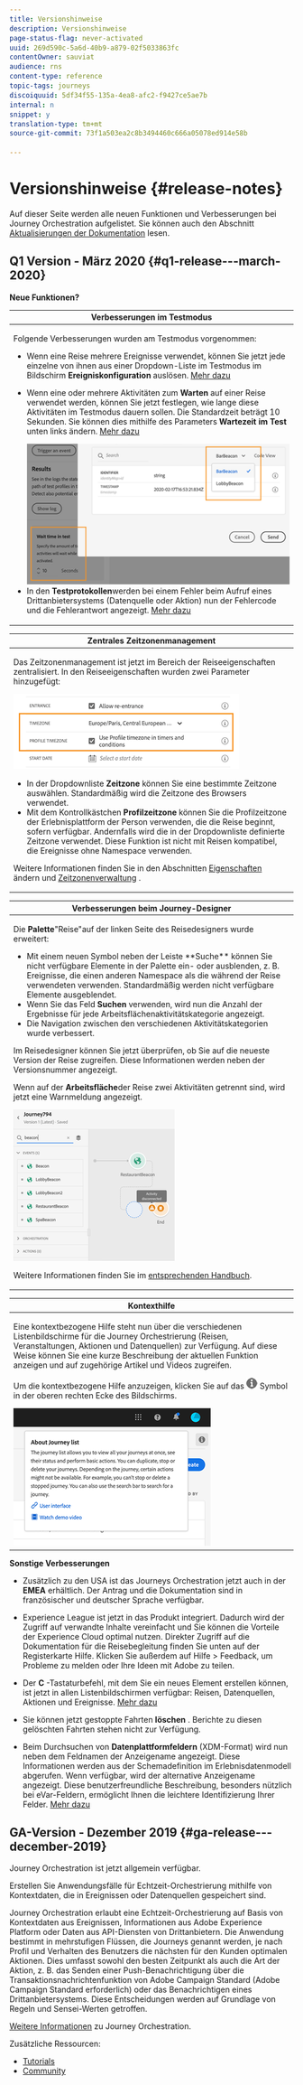 ```yaml
---
title: Versionshinweise
description: Versionshinweise
page-status-flag: never-activated
uuid: 269d590c-5a6d-40b9-a879-02f5033863fc
contentOwner: sauviat
audience: rns
content-type: reference
topic-tags: journeys
discoiquuid: 5df34f55-135a-4ea8-afc2-f9427ce5ae7b
internal: n
snippet: y
translation-type: tm+mt
source-git-commit: 73f1a503ea2c8b3494460c666a05078ed914e58b

---
```



# Versionshinweise {#release-notes}

Auf dieser Seite werden alle neuen Funktionen und Verbesserungen bei Journey Orchestration aufgelistet.
Sie können auch den Abschnitt [Aktualisierungen der Dokumentation](../release-notes/documentation-updates.md) lesen.

## Q1 Version - März 2020 {#q1-release---march-2020}

**Neue Funktionen?**

<table>
<thead>
<tr>
<th><strong>Verbesserungen im Testmodus</strong><br/></th>
</tr>
</thead>
<tbody>
<tr>
<td>
<p>Folgende Verbesserungen wurden am Testmodus vorgenommen:</p>
<ul>
<li>Wenn eine Reise mehrere Ereignisse verwendet, können Sie jetzt jede einzelne von ihnen aus einer Dropdown-Liste im Testmodus im Bildschirm <strong>Ereigniskonfiguration</strong> auslösen. <a href="../building-journeys/testing-the-journey.md#firing_events">Mehr dazu</a></p></li>
<li><p>Wenn eine oder mehrere Aktivitäten zum <strong>Warten</strong> auf einer Reise verwendet werden, können Sie jetzt festlegen, wie lange diese Aktivitäten im Testmodus dauern sollen. Die Standardzeit beträgt 10 Sekunden. Sie können dies mithilfe des Parameters <strong>Wartezeit im Test</strong> unten links ändern. <a href="../building-journeys/testing-the-journey.md">Mehr dazu</a></p><img src="../assets/rn-test.png"/>
</li>
<li>In den <strong>Testprotokollen</strong>werden bei einem Fehler beim Aufruf eines Drittanbietersystems (Datenquelle oder Aktion) nun der Fehlercode und die Fehlerantwort angezeigt. <a href="../building-journeys/testing-the-journey.md#viewing_logs">Mehr dazu</a>
</li>
</ul>
</td>
</tr>
</tbody>
</table>

<table>
<thead>
<tr>
<th><strong>Zentrales Zeitzonenmanagement</strong><br/></th>
</tr>
</thead>
<tbody>
<tr> 
<td>
<p>Das Zeitzonenmanagement ist jetzt im Bereich der Reiseeigenschaften zentralisiert. In den Reiseeigenschaften wurden zwei Parameter hinzugefügt:</p>
<img src="../assets/rn-timezone.png"/>
<ul>
<li>In der Dropdownliste <strong>Zeitzone</strong> können Sie eine bestimmte Zeitzone auswählen. Standardmäßig wird die Zeitzone des Browsers verwendet.</li>
<li>Mit dem Kontrollkästchen <strong>Profilzeitzone</strong> können Sie die Profilzeitzone der Erlebnisplattform der Person verwenden, die die Reise beginnt, sofern verfügbar. Andernfalls wird die in der Dropdownliste definierte Zeitzone verwendet. Diese Funktion ist nicht mit Reisen kompatibel, die Ereignisse ohne Namespace verwenden.</li>
</ul>
<p>Weitere Informationen finden Sie in den Abschnitten <a href="../building-journeys/changing-properties.md#timezone">Eigenschaften</a> ändern und <a href="../building-journeys/timezone-management.md">Zeitzonenverwaltung</a> .</p>
</td>
</tr>
</tbody>
</table>

<table>
<thead>
<tr>
<th><strong>Verbesserungen beim Journey-Designer</strong><br/></th>
</tr>
</thead>
<tbody>
<tr> 
<td>
<p>Die <strong>Palette</strong>"Reise"auf der linken Seite des Reisedesigners wurde erweitert:</p>
<ul>
<li>Mit einem neuen Symbol neben der Leiste **Suche** können Sie nicht verfügbare Elemente in der Palette ein- oder ausblenden, z. B. Ereignisse, die einen anderen Namespace als die während der Reise verwendeten verwenden. Standardmäßig werden nicht verfügbare Elemente ausgeblendet.</li>
<li>Wenn Sie das Feld <strong>Suchen</strong> verwenden, wird nun die Anzahl der Ergebnisse für jede Arbeitsflächenaktivitätskategorie angezeigt.</li>
<li>Die Navigation zwischen den verschiedenen Aktivitätskategorien wurde verbessert.</li>
</ul>
<p>Im Reisedesigner können Sie jetzt überprüfen, ob Sie auf die neueste Version der Reise zugreifen. Diese Informationen werden neben der Versionsnummer angezeigt.</p>
<p>Wenn auf der <strong>Arbeitsfläche</strong>der Reise zwei Aktivitäten getrennt sind, wird jetzt eine Warnmeldung angezeigt.</p>
<img src="../assets/rn-canvas.png"/>
<p>Weitere Informationen finden Sie im <a href="../building-journeys/using-the-journey-designer.md">entsprechenden Handbuch</a>.</p>
</td>
</tr>
</tbody>
</table>

<table>
<thead>
<tr>
<th><strong>Kontexthilfe</strong><br/></th>
</tr>
</thead>
<tbody>
<tr>
<td>
<p>Eine kontextbezogene Hilfe steht nun über die verschiedenen Listenbildschirme für die Journey Orchestrierung (Reisen, Veranstaltungen, Aktionen und Datenquellen) zur Verfügung. Auf diese Weise können Sie eine kurze Beschreibung der aktuellen Funktion anzeigen und auf zugehörige Artikel und Videos zugreifen.</p>
<p>Um die kontextbezogene Hilfe anzuzeigen, klicken Sie auf das <img src="../assets/icon-context.png"/> Symbol in der oberen rechten Ecke des Bildschirms. </p>
<img src="../assets/rn-context.png"/>
</td>
</tr>
</tbody>
</table>

**Sonstige Verbesserungen**

* Zusätzlich zu den USA ist das Journeys Orchestration jetzt auch in der **EMEA** erhältlich. Der Antrag und die Dokumentation sind in französischer und deutscher Sprache verfügbar.

* Experience League ist jetzt in das Produkt integriert. Dadurch wird der Zugriff auf verwandte Inhalte vereinfacht und Sie können die Vorteile der Experience Cloud optimal nutzen. Direkter Zugriff auf die Dokumentation für die Reisebegleitung finden Sie unten auf der Registerkarte Hilfe. Klicken Sie außerdem auf Hilfe > Feedback, um Probleme zu melden oder Ihre Ideen mit Adobe zu teilen.

* Der **C** -Tastaturbefehl, mit dem Sie ein neues Element erstellen können, ist jetzt in allen Listenbildschirmen verfügbar: Reisen, Datenquellen, Aktionen und Ereignisse. [Mehr dazu](../about/user-interface.md#section_ksq_zr1_ffb)

* Sie können jetzt gestoppte Fahrten **löschen** . Berichte zu diesen gelöschten Fahrten stehen nicht zur Verfügung.

* Beim Durchsuchen von **Datenplattformfeldern** (XDM-Format) wird nun neben dem Feldnamen der Anzeigename angezeigt. Diese Informationen werden aus der Schemadefinition im Erlebnisdatenmodell abgerufen. Wenn verfügbar, wird der alternative Anzeigename angezeigt. Diese benutzerfreundliche Beschreibung, besonders nützlich bei eVar-Feldern, ermöglicht Ihnen die leichtere Identifizierung Ihrer Felder. [Mehr dazu](../about/user-interface.md#friendly-names-display)

## GA-Version - Dezember 2019 {#ga-release---december-2019}

Journey Orchestration ist jetzt allgemein verfügbar.

Erstellen Sie Anwendungsfälle für Echtzeit-Orchestrierung mithilfe von Kontextdaten, die in Ereignissen oder Datenquellen gespeichert sind.

Journey Orchestration erlaubt eine Echtzeit-Orchestrierung auf Basis von Kontextdaten aus Ereignissen, Informationen aus Adobe Experience Platform oder Daten aus API-Diensten von Drittanbietern. Die Anwendung bestimmt in mehrstufigen Flüssen, die Journeys genannt werden, je nach Profil und Verhalten des Benutzers die nächsten für den Kunden optimalen Aktionen. Dies umfasst sowohl den besten Zeitpunkt als auch die Art der Aktion, z. B. das Senden einer Push-Benachrichtigung über die Transaktionsnachrichtenfunktion von Adobe Campaign Standard (Adobe Campaign Standard erforderlich) oder das Benachrichtigen eines Drittanbietersystems. Diese Entscheidungen werden auf Grundlage von Regeln und Sensei-Werten getroffen.

[Weitere Informationen](../action/working-with-adobe-campaign.md) zu Journey Orchestration.

Zusätzliche Ressourcen:

* [Tutorials](https://docs.adobe.com/content/help/en/platform-learn/tutorials/journey-orchestration/introduction.html)
* [Community](https://www.adobe.com/go/journeyorchestrationcommunity)